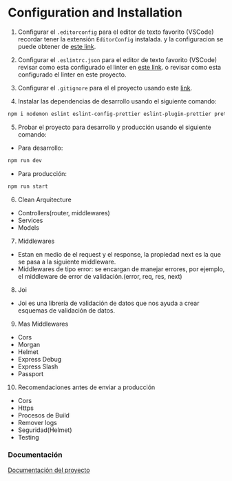 # Configuration and Installation

1. Configurar el `.editorconfig` para el editor de texto favorito (VSCode) recordar tener la extensión `EditorConfig` instalada. y la configuracion se puede obtener de [este link](https://editorconfig.org).

2. Configurar el `.eslintrc.json` para el editor de texto favorito (VSCode) revisar como esta configurado el linter en [este link](https://eslint.org/docs/user-guide/configuring). o revisar como esta configurado el linter en este proyecto.

3. Configurar el `.gitignore` para el el proyecto usando este [link](https://www.toptal.com/developers/gitignore).

4. Instalar las dependencias de desarrollo usando el siguiente comando:

```bash
npm i nodemon eslint eslint-config-prettier eslint-plugin-prettier prettier -D
```

5. Probar el proyecto para desarrollo y producción usando el siguiente comando:

- Para desarrollo:
```bash
npm run dev
```

- Para producción:
```bash
npm run start
```

6. Clean Arquitecture
- Controllers(router, middlewares)
- Services
- Models

7. Middlewares
- Estan en medio de el request y el response, la propiedad next es la que se pasa a la siguiente middleware.
- Middlewares de tipo error: se encargan de manejar errores, por ejemplo, el middleware de error de validación.(error, req, res, next)

8. Joi
- Joi es una librería de validación de datos que nos ayuda a crear esquemas de validación de datos.

9. Mas Middlewares
- Cors
- Morgan
- Helmet
- Express Debug
- Express Slash
- Passport

10. Recomendaciones antes de enviar a producción
- Cors
- Https
- Procesos de Build
- Remover logs
- Seguridad(Helmet)
- Testing

### Documentación
[Documentación del proyecto](Docs/Doc.md)
